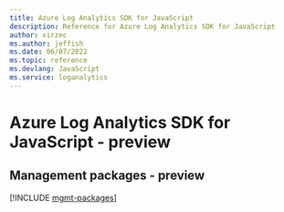 ```yaml
---
title: Azure Log Analytics SDK for JavaScript
description: Reference for Azure Log Analytics SDK for JavaScript
author: xirzec
ms.author: jeffish
ms.date: 06/07/2022
ms.topic: reference
ms.devlang: JavaScript
ms.service: loganalytics
---
```

# Azure Log Analytics SDK for JavaScript - preview
## Management packages - preview
[!INCLUDE [mgmt-packages](log-analytics-mgmt-index.md)]
